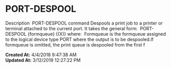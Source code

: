 # PORT-DESPOOL

Description  PORT-DESPOOL command Despools a print job to a printer or terminal attached to the current port. It takes the general form:  PORT-DESPOOL {formqueue} {(X)} where:  Formqueue is the formqueue assigned to the logical device type PORT where the output is to be despooled.If formqueue is omitted, the print queue is despooled from the first f  

**Created At:** 4/4/2018 9:47:38 AM  
**Updated At:** 3/12/2019 12:27:22 PM  


